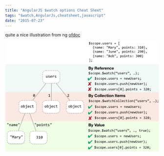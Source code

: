 ```yaml
---
title: "AngularJS $watch options Cheat Sheet"
tags: "$watch,AngularJs,cheatsheet,javascript"
date: "2015-07-23"
---
```


quite a nice illustration from ng [ofdoc](https://code.angularjs.org/1.3.17/docs/guide/scope)

![concepts-scope-watch-strategies](images/concepts-scope-watch-strategies.png)
